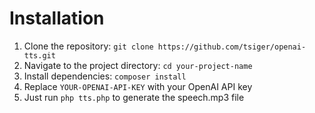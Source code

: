 # Installation

1. Clone the repository: `git clone https://github.com/tsiger/openai-tts.git`
2. Navigate to the project directory: `cd your-project-name`
3. Install dependencies: `composer install`
4. Replace `YOUR-OPENAI-API-KEY` with your OpenAI API key
5. Just run `php tts.php` to generate the speech.mp3 file
